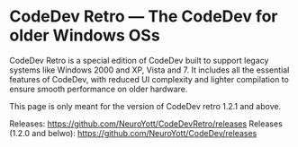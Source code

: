 # CodeDev Retro  — The CodeDev for older Windows OSs
CodeDev Retro is a special edition of CodeDev built to support legacy systems like Windows 2000 and XP, Vista and 7. It includes all the essential features of CodeDev, with reduced UI complexity and lighter compilation to ensure smooth performance on older hardware.

This page is only meant for the version of CodeDev retro 1.2.1 and above.

Releases: https://github.com/NeuroYott/CodeDevRetro/releases
Releases (1.2.0 and belwo): https://github.com/NeuroYott/CodeDev/releases
